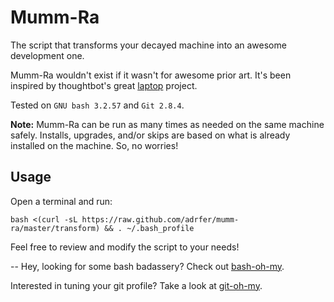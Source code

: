 # Mumm-Ra
The script that transforms your decayed machine into an awesome development one.

Mumm-Ra wouldn't exist if it wasn't for awesome prior art. It's been inspired by thoughtbot's great [laptop](https://github.com/thoughtbot/laptop) project.

Tested on `GNU bash 3.2.57` and `Git 2.8.4`.

**Note:** Mumm-Ra can be run as many times as needed on the same machine safely. Installs, upgrades, and/or skips are based on what is already installed on the machine. So, no worries!


## Usage

Open a terminal and run:

    bash <(curl -sL https://raw.github.com/adrfer/mumm-ra/master/transform) && . ~/.bash_profile

Feel free to review and modify the script to your needs!

--
Hey, looking for some bash badassery? Check out [bash-oh-my](https://github.com/adrfer/bash-oh-my).

Interested in tuning your git profile? Take a look at [git-oh-my](https://github.com/adrfer/git-oh-my).

